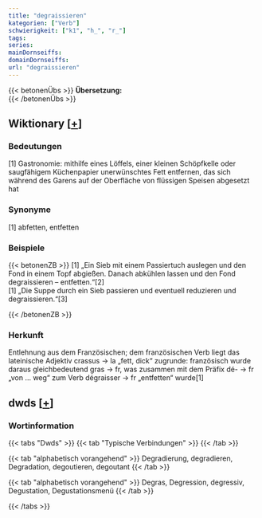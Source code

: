 ```yaml
---
title: "degraissieren"
kategorien: ["Verb"]
schwierigkeit: ["k1", "h_", "r_"]
tags:
series:
mainDornseiffs:
domainDornseiffs:
url: "degraissieren"
---
```


{{< betonenÜbs >}}
**Übersetzung:**  
{{< /betonenÜbs >}}

## Wiktionary [[+](https://de.wiktionary.org/wiki/degraissieren)]

### Bedeutungen
[1] Gastronomie: mithilfe eines Löffels, einer kleinen Schöpfkelle oder saugfähigem Küchenpapier unerwünschtes Fett entfernen, das sich während des Garens auf der Oberfläche von flüssigen Speisen abgesetzt hat  

### Synonyme
[1] abfetten, entfetten  

### Beispiele
{{< betonenZB >}}
[1] „Ein Sieb mit einem Passiertuch auslegen und den Fond in einem Topf abgießen. Danach abkühlen lassen und den Fond degraissieren – entfetten.“[2]  
[1] „Die Suppe durch ein Sieb passieren und eventuell reduzieren und degraissieren.“[3]  

{{< /betonenZB >}}
### Herkunft
Entlehnung aus dem Französischen; dem französischen Verb liegt das lateinische Adjektiv crassus → la „fett, dick“ zugrunde: französisch wurde daraus gleichbedeutend gras → fr, was zusammen mit dem Präfix dé- → fr „von … weg“ zum Verb dégraisser → fr „entfetten“ wurde[1]  



## dwds [[+](https://www.dwds.de/wb/degraissieren)]

### Wortinformation
{{< tabs "Dwds" >}}
{{< tab "Typische Verbindungen" >}}
{{< /tab >}}

{{< tab "alphabetisch vorangehend" >}}
Degradierung, degradieren, Degradation, degoutieren, degoutant
{{< /tab >}}

{{< tab "alphabetisch vorangehend" >}}
Degras, Degression, degressiv, Degustation, Degustationsmenü
{{< /tab >}}

{{< /tabs >}}

